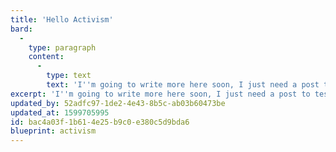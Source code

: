 ```yaml
---
title: 'Hello Activism'
bard:
  -
    type: paragraph
    content:
      -
        type: text
        text: 'I''m going to write more here soon, I just need a post to test the template.'
excerpt: 'I''m going to write more here soon, I just need a post to test the template.'
updated_by: 52adfc97-1de2-4e43-8b5c-ab03b60473be
updated_at: 1599705995
id: bac4a03f-1b61-4e25-b9c0-e380c5d9bda6
blueprint: activism
---
```

